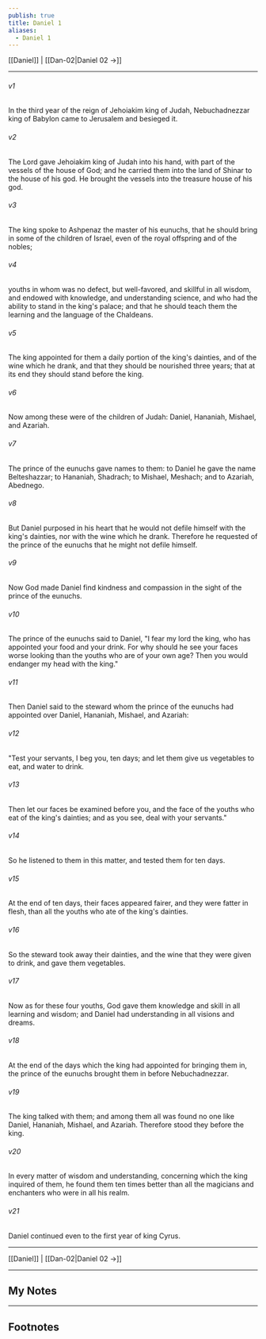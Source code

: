 ```yaml
---
publish: true
title: Daniel 1
aliases:
  - Daniel 1
---
```


[[Daniel]] | [[Dan-02|Daniel 02 →]]
***



###### v1 
In the third year of the reign of Jehoiakim king of Judah, Nebuchadnezzar king of Babylon came to Jerusalem and besieged it. 

###### v2 
The Lord gave Jehoiakim king of Judah into his hand, with part of the vessels of the house of God; and he carried them into the land of Shinar to the house of his god. He brought the vessels into the treasure house of his god. 

###### v3 
The king spoke to Ashpenaz the master of his eunuchs, that he should bring in some of the children of Israel, even of the royal offspring and of the nobles; 

###### v4 
youths in whom was no defect, but well-favored, and skillful in all wisdom, and endowed with knowledge, and understanding science, and who had the ability to stand in the king's palace; and that he should teach them the learning and the language of the Chaldeans. 

###### v5 
The king appointed for them a daily portion of the king's dainties, and of the wine which he drank, and that they should be nourished three years; that at its end they should stand before the king. 

###### v6 
Now among these were of the children of Judah: Daniel, Hananiah, Mishael, and Azariah. 

###### v7 
The prince of the eunuchs gave names to them: to Daniel he gave the name Belteshazzar; to Hananiah, Shadrach; to Mishael, Meshach; and to Azariah, Abednego. 

###### v8 
But Daniel purposed in his heart that he would not defile himself with the king's dainties, nor with the wine which he drank. Therefore he requested of the prince of the eunuchs that he might not defile himself. 

###### v9 
Now God made Daniel find kindness and compassion in the sight of the prince of the eunuchs. 

###### v10 
The prince of the eunuchs said to Daniel, "I fear my lord the king, who has appointed your food and your drink. For why should he see your faces worse looking than the youths who are of your own age? Then you would endanger my head with the king." 

###### v11 
Then Daniel said to the steward whom the prince of the eunuchs had appointed over Daniel, Hananiah, Mishael, and Azariah: 

###### v12 
"Test your servants, I beg you, ten days; and let them give us vegetables to eat, and water to drink. 

###### v13 
Then let our faces be examined before you, and the face of the youths who eat of the king's dainties; and as you see, deal with your servants." 

###### v14 
So he listened to them in this matter, and tested them for ten days. 

###### v15 
At the end of ten days, their faces appeared fairer, and they were fatter in flesh, than all the youths who ate of the king's dainties. 

###### v16 
So the steward took away their dainties, and the wine that they were given to drink, and gave them vegetables. 

###### v17 
Now as for these four youths, God gave them knowledge and skill in all learning and wisdom; and Daniel had understanding in all visions and dreams. 

###### v18 
At the end of the days which the king had appointed for bringing them in, the prince of the eunuchs brought them in before Nebuchadnezzar. 

###### v19 
The king talked with them; and among them all was found no one like Daniel, Hananiah, Mishael, and Azariah. Therefore stood they before the king. 

###### v20 
In every matter of wisdom and understanding, concerning which the king inquired of them, he found them ten times better than all the magicians and enchanters who were in all his realm. 

###### v21 
Daniel continued even to the first year of king Cyrus.

***
[[Daniel]] | [[Dan-02|Daniel 02 →]]

---
## My Notes

---
## Footnotes
